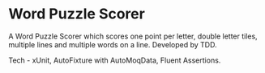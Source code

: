 # Word Puzzle Scorer

A Word Puzzle Scorer which scores one point per letter, double letter tiles, multiple lines and multiple words on a line. Developed by TDD. 

Tech - xUnit, AutoFixture with AutoMoqData, Fluent Assertions.
